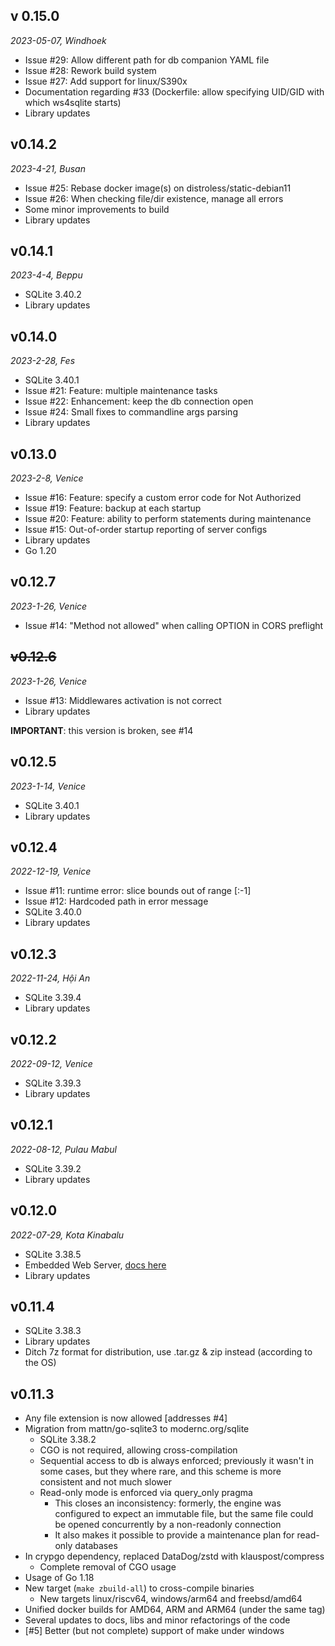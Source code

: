 ## v 0.15.0
*2023-05-07, Windhoek*

- Issue #29: Allow different path for db companion YAML file
- Issue #28: Rework build system
- Issue #27: Add support for linux/S390x
- Documentation regarding #33 (Dockerfile: allow specifying UID/GID with which ws4sqlite starts)
- Library updates

## v0.14.2
*2023-4-21, Busan*

- Issue #25: Rebase docker image(s) on distroless/static-debian11
- Issue #26: When checking file/dir existence, manage all errors
- Some minor improvements to build
- Library updates

## v0.14.1
*2023-4-4, Beppu*

- SQLite 3.40.2
- Library updates

## v0.14.0
*2023-2-28, Fes*

- SQLite 3.40.1
- Issue #21: Feature: multiple maintenance tasks
- Issue #22: Enhancement: keep the db connection open
- Issue #24: Small fixes to commandline args parsing
- Library updates

## v0.13.0
*2023-2-8, Venice*

- Issue #16: Feature: specify a custom error code for Not Authorized
- Issue #19: Feature: backup at each startup
- Issue #20: Feature: ability to perform statements during maintenance
- Issue #15: Out-of-order startup reporting of server configs
- Library updates
- Go 1.20

## v0.12.7
*2023-1-26, Venice*

- Issue #14: "Method not allowed" when calling OPTION in CORS preflight

## ~~v0.12.6~~
*2023-1-26, Venice*

- Issue #13: Middlewares activation is not correct
- Library updates

**IMPORTANT**: this version is broken, see #14

## v0.12.5
*2023-1-14, Venice*

- SQLite 3.40.1
- Library updates

## v0.12.4
*2022-12-19, Venice*

- Issue #11: runtime error: slice bounds out of range [:-1]
- Issue #12: Hardcoded path in error message
- SQLite 3.40.0
- Library updates

## v0.12.3
*2022-11-24, Hội An*

- SQLite 3.39.4
- Library updates

## v0.12.2
*2022-09-12, Venice*

- SQLite 3.39.3
- Library updates

## v0.12.1
*2022-08-12, Pulau Mabul*

- SQLite 3.39.2
- Library updates

## v0.12.0
*2022-07-29, Kota Kinabalu*

- SQLite 3.38.5
- Embedded Web Server, [docs here](https://germ.gitbook.io/ws4sqlite/documentation/web-server)
- Library updates

## v0.11.4

- SQLite 3.38.3
- Library updates
- Ditch 7z format for distribution, use .tar.gz & zip instead (according to the OS)

## v0.11.3

- Any file extension is now allowed [addresses #4]
- Migration from mattn/go-sqlite3 to modernc.org/sqlite
  - SQLite 3.38.2 
  - CGO is not required, allowing cross-compilation
  - Sequential access to db is always enforced; previously it wasn't in some cases, but they where
    rare, and this scheme is more consistent and not much slower
  - Read-only mode is enforced via query_only pragma
    - This closes an inconsistency: formerly, the engine was configured to expect an immutable file,
      but the same file could be opened concurrently by a non-readonly connection
    - It also makes it possible to provide a maintenance plan for read-only databases
- In crypgo dependency, replaced DataDog/zstd with klauspost/compress
  - Complete removal of CGO usage
- Usage of Go 1.18 
- New target (`make zbuild-all`) to cross-compile binaries
  - New targets linux/riscv64, windows/arm64 and freebsd/amd64 
- Unified docker builds for AMD64, ARM and ARM64 (under the same tag)
- Several updates to docs, libs and minor refactorings of the code
- [#5] Better (but not complete) support of make under windows
